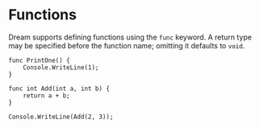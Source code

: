 # Functions

Dream supports defining functions using the `func` keyword. A return type may be specified before the function name; omitting it defaults to `void`.

```dream
func PrintOne() {
    Console.WriteLine(1);
}

func int Add(int a, int b) {
    return a + b;
}

Console.WriteLine(Add(2, 3));
```
